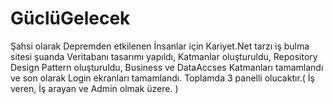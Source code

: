 # GüclüGelecek

Şahsi olarak Depremden etkilenen İnsanlar için Kariyet.Net tarzı iş bulma sitesi şuanda Veritabanı tasarımı yapıldı, Katmanlar oluşturuldu, Repository Design Pattern oluşturuldu, Business ve DataAccses Katmanları tamamlandı ve son olarak Login ekranları tamamlandı.
Toplamda 3 panelli olucaktır.( İş veren, İş arayan ve Admin olmak üzere. )
